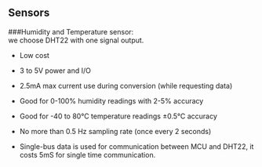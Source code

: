 ## Sensors  
###Humidity and Temperature sensor:   
we choose DHT22 with one signal output.  
- Low cost  
- 3 to 5V power and I/O  
- 2.5mA max current use during conversion (while requesting data)  
- Good for 0-100% humidity readings with 2-5% accuracy  
- Good for -40 to 80°C temperature readings ±0.5°C accuracy  
- No more than 0.5 Hz sampling rate (once every 2 seconds)  

- Single-bus data is used for communication between MCU and DHT22, it costs 5mS for single time
communication.



